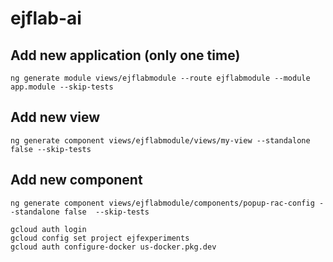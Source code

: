 # ejflab-ai

## Add new application (only one time)

```
ng generate module views/ejflabmodule --route ejflabmodule --module app.module --skip-tests
```

## Add new view

```
ng generate component views/ejflabmodule/views/my-view --standalone false --skip-tests
```

## Add new component

```
ng generate component views/ejflabmodule/components/popup-rac-config --standalone false  --skip-tests
```

```
gcloud auth login
gcloud config set project ejfexperiments
gcloud auth configure-docker us-docker.pkg.dev